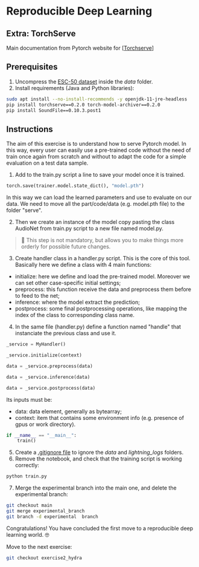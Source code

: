 # Reproducible Deep Learning
## Extra: TorchServe
Main documentation from Pytorch website for [[Torchserve](https://pytorch.org/serve/)] 


## Prerequisites

1. Uncompress the [ESC-50 dataset](https://github.com/karolpiczak/ESC-50) inside the *data* folder.
2. Install requirements (Java and Python libraries):

```bash
sudo apt install --no-install-recommends -y openjdk-11-jre-headless
pip install torchserve==0.2.0 torch-model-archiver==0.2.0
pip install SoundFile==0.10.3.post1
```

## Instructions

The aim of this exercise is to understand how to serve Pytorch model. In this way, every user can easily use a pre-trained code without the need of train once again from scratch and without to adapt the code for a simple evaluation on a test data sample. 


1. Add to the train.py script a line to save your model once it is trained.

```python
torch.save(trainer.model.state_dict(), "model.pth")
```

In this way we can load the learned parameters and use to evaluate on our data.
We need to move all the part/code/data (e.g. model.pth file) to the folder "serve".



2. Then we create an instance of the model copy pasting the class AudioNet from train.py script to a new file named model.py.
> :speech_balloon: This step is not mandatory, but allows you to make things more orderly for possible future changes.




3. Create handler class in a handler.py script. This is the core of this tool.
Basically here we define a class with 4 main functions:
  - initialize: here we define and load the pre-trained model. Moreover we can set other case-specific initial settings;
  - preprocess: this function receive the data and preprocess them before to feed to the net;
  - inference: where the model extract the prediction;
  - postprocess: some final postprocessing operations, like mapping the index of the class to corresponding class name.




4. In the same file (handler.py) define a function named "handle" that instanciate the previous class and use it.

```python
_service = MyHandler()

_service.initialize(context)

data = _service.preprocess(data)

data = _service.inference(data)

data = _service.postprocess(data)
```

Its inputs must be:
  - data: data element, generally as bytearray;
  - context: item that contains some environment info (e.g. presence of gpus or work directory).

```python
if __name__ == "__main__":
    train()
```

5. Create a [.gitignore file](https://git-scm.com/docs/gitignore) to ignore the *data* and *lightning_logs* folders.
6. Remove the notebook, and check that the training script is working correctly:

```bash
python train.py
```

7. Merge the experimental branch into the main one, and delete the experimental branch:

```bash
git checkout main
git merge experimental_branch
git branch -d experimental  branch
```

Congratulations! You have concluded the first move to a reproducible deep learning world. :nerd_face:

Move to the next exercise:

```bash
git checkout exercise2_hydra
```

